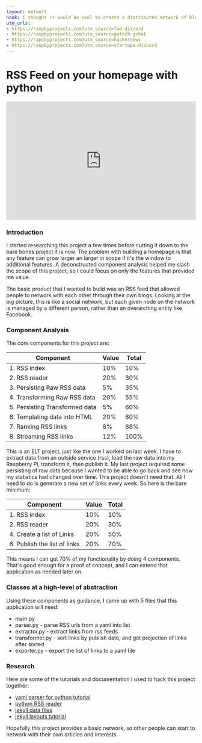 ```yaml
---
layout: default
hook: I thought it would be cool to create a distributed network of blogs via RSS feed. Here's how I set it up:
utm_urls:
- https://raspbyprojects.com?utm_source=fwd-discord
- https://raspbyprojects.com?utm_source=gatech-gchat
- https://rapsbyprojects.com?utm_source=hackernews
- https://raspbyprojects.com?utm_source=startups-discord
---
```

# RSS Feed on your homepage with python

<div style="display:flex; justify-content: center"><iframe width="560" height="315" src="https://www.youtube.com/embed/wIAz494FuSc" frameborder="0" allow="accelerometer; autoplay; encrypted-media; gyroscope; picture-in-picture" allowfullscreen></iframe></div>

### Introduction
I started researching this project a few times before cutting it down to the bare bones project it is now. The problem with building a homepage is that any feature can grow larger an larger in scope if it's the window to additional features. A deconstructed component analysis helped me slash the scope of this project, so I could focus on only the features that provided me value.

The basic product that I wanted to build was an RSS feed that allowed people to network with each other through their own blogs. Looking at the big picture, this is like a social network, but each given node on the network is managed by a different person, rather than an overarching entity like Facebook.


### Component Analysis
The core components for this project are:

Component | Value | Total
---|---|---
1. RSS index | 10% | 10%
2. RSS reader | 20% | 30%
3. Persisting Raw RSS data | 5% | 35%
4. Transforming Raw RSS data | 20% | 55%
5. Persisting Transformed data | 5% | 60%
6. Templating data into HTML | 20% | 80%
7. Ranking RSS links | 8% | 88%
8. Streaming RSS links | 12% | 100%

This is an ELT project, just like the one I worked on last week. I have to extract data from an outside service (rss), load the raw data into my Raspberry Pi, transform it, then publish it. My last project required some persisting of raw data because I wanted to be able to go back and see how my statistics had changed over time. This project doesn't need that. All I need to do is generate a new set of links every week. So here is the bare minimum:

Component | Value | Total
---|---|---
1. RSS index | 10% | 10%
2. RSS reader | 20% | 30%
4. Create a list of Links | 20% | 50%
6. Publish the list of links | 20% | 70%

This means I can get 70% of my functionality by doing 4 components. That's good enough for a proof of concept, and I can extend that application as needed later on.


### Classes at a high-level of abstraction
Using these components as guidance, I came up with 5 files that this application will need:
* main.py
* parser.py - parse RSS urls from a yaml into list
* extractor.py - extract links from rss feeds
* transformer.py - sort links by publish date, and get projection of links after sorted
* exporter.py - export the list of links to a yaml file

### Research
Here are some of the tutorials and documentation I used to hack this project together:

* [yaml parser for python tutorial](http://zetcode.com/python/yaml)
* [python RSS reader](https://www.tutorialspoint.com/python_text_processing/python_reading_rss_feed.html)
* [jekyll data files](https://jekyllrb.com/docs/datafiles/)
* [jekyll layouts tutorial](https://www.youtube.com/watch?v=bDQsGdCWv4l)

Hopefully this project provides a basic network, so other people can start to network with their own articles and interests.
